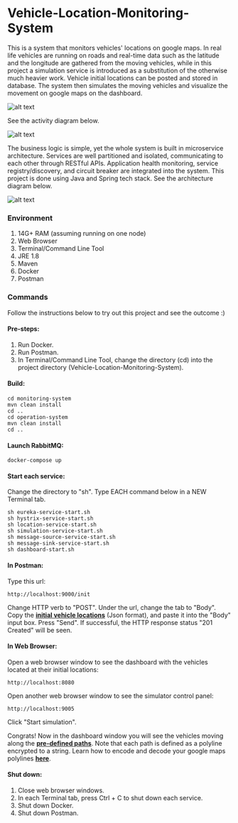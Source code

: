 # Vehicle-Location-Monitoring-System
This is a system that monitors vehicles' locations on google maps. In real life vehicles are running on roads and real-time data such as the latitude and the longitude are gathered from the moving vehicles, while in this project a simulation service is introduced as a substitution of the otherwise much heavier work. Vehicle initial locations can be posted and stored in database. The system then simulates the moving vehicles and visualize the movement on google maps on the dashboard. 

![alt text](../master/docs/trim3.gif)

See the activity diagram below.

![alt text](../master/docs/Activity%20Diagram.png)

The business logic is simple, yet the whole system is built in microservice architecture. Services are well partitioned and isolated, communicating to each other through RESTful APIs. Application health monitoring, service registry/discovery, and circuit breaker are integrated into the system. This project is done using Java and Spring tech stack. See the architecture diagram below.

![alt text](../master/docs/Architecture%20Diagram.png)
### Environment
1. 14G+ RAM (assuming running on one node)
2. Web Browser
3. Terminal/Command Line Tool
4. JRE 1.8
5. Maven
6. Docker
7. Postman
### Commands
Follow the instructions below to try out this project and see the outcome :)
#### Pre-steps:
1. Run Docker.
2. Run Postman.
3. In Terminal/Command Line Tool, change the directory (cd) into the project directory (Vehicle-Location-Monitoring-System).
#### Build:

    cd monitoring-system
    mvn clean install
    cd ..
    cd operation-system
    mvn clean install
    cd ..

#### Launch RabbitMQ:

    docker-compose up
    
#### Start each service:
Change the directory to "sh". Type EACH command below in a NEW Terminal tab.

    sh eureka-service-start.sh
    sh hystrix-service-start.sh
    sh location-service-start.sh
    sh simulation-service-start.sh
    sh message-source-service-start.sh
    sh message-sink-service-start.sh
    sh dashboard-start.sh
    
#### In Postman:
Type this url:

    http://localhost:9000/init
    
Change HTTP verb to "POST". Under the url, change the tab to "Body". Copy the [**initial vehicle locations**](../master/location-service/location.json) (Json format), and paste it into the "Body" input box. Press "Send". If successful, the HTTP response status "201 Created" will be seen.
#### In Web Browser:
Open a web browser window to see the dashboard with the vehicles located at their initial locations:

    http://localhost:8080
    
Open another web browser window to see the simulator control panel:

    http://localhost:9005
    
Click "Start simulation".

Congrats! Now in the dashboard window you will see the vehicles moving along the [**pre-defined paths**](../master/simulation-service/src/main/resources/paths.json). Note that each path is defined as a polyline encrypted to a string. Learn how to encode and decode your google maps polylines [**here**](https://developers.google.com/maps/documentation/utilities/polylineutility).
#### Shut down:
1. Close web browser windows.
2. In each Terminal tab, press Ctrl + C to shut down each service.
3. Shut down Docker.
4. Shut down Postman.

